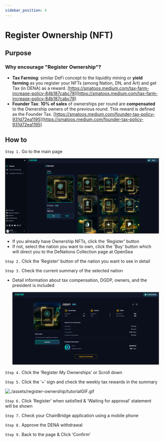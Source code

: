 ```yaml
---
sidebar_position: 4
---
```


# Register Ownership (NFT)

## Purpose

### Why encourage "Register Ownership"?

- **Tax Farming**: similar DeFi concept to the liquidity mining or **yield farming** as you register your NFTs (among Nation, DN, and Art) and get Tax (in DENA) as a reward.
[https://smatoos.medium.com/tax-farm-increase-policy-84b187cabc78](https://smatoos.medium.com/tax-farm-increase-policy-84b187cabc78)
- **Founder Tax**: **10% of sales** of ownerships per round are **compensated** to the Ownership owners of the previous round. This reward is defined as the Founder Tax. 
[https://smatoos.medium.com/founder-tax-policy-931d72ea1195](https://smatoos.medium.com/founder-tax-policy-931d72ea1195)

## How to

`Step 1.` Go to the main page 

![./assets/register-ownership/image.png](./assets/register-ownership/image.png)

- If you already have Ownership NFTs, click the 'Register' button
- If not, select the nation you want to own, click the 'Buy' button which will direct you to the DeNations Collection page at OpenSea

`Step 2.` Click the ‘Register’ button of the nation you want to see in detail

`Step 3.` Check the current summary of the selected nation

- Detail information about tax compensation, DGDP, owners, and the president is included

    ![./assets/register-ownership/image-1.png](./assets/register-ownership/image-1.png)

`Step 4.` Click the ‘Register My Ownerships’ or Scroll down

`Step 5.` Click the ‘+’ sign and check the weekly tax rewards in the summary  

![./assets/register-ownership/tutorialGIF.gif](./assets/register-ownership/tutorialGIF.gif)

`Step 6.` Click ‘Register’ when satisfied & ‘Waiting for approval’ statement will be shown

`Step 7.` Check your ChainBridge application using a mobile phone

`Step 8.` Approve the DENA withdrawal

`Step 9.` Back to the page & Click ‘Confirm’